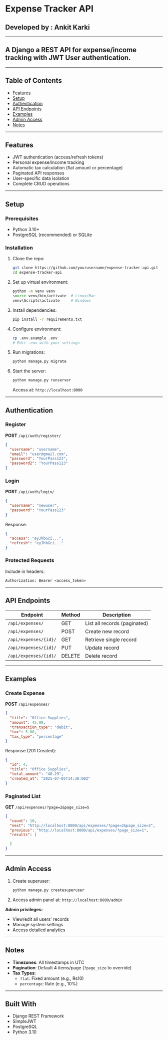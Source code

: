# Expense Tracker API
## Developed by : Ankit Karki
---
## A Django a REST API for expense/income tracking with JWT User authentication.

---

## Table of Contents
- [Features](#-features)
- [Setup](#-setup)
- [Authentication](#-authentication)
- [API Endpoints](#-api-endpoints)
- [Examples](#-examples)
- [Admin Access](#-admin-access)
- [Notes](#-notes)

---

## Features
- JWT authentication (access/refresh tokens)
- Personal expense/income tracking
- Automatic tax calculation (flat amount or percentage)
- Paginated API responses
- User-specific data isolation
- Complete CRUD operations

---

## Setup

### Prerequisites
- Python 3.10+
- PostgreSQL (recommended) or SQLite

### Installation
1. Clone the repo:
   ```bash
   git clone https://github.com/yourusername/expense-tracker-api.git
   cd expense-tracker-api
   ```

2. Set up virtual environment:
   ```bash
   python -m venv venv
   source venv/bin/activate  # Linux/Mac
   venv\Scripts\activate     # Windows
   ```

3. Install dependencies:
   ```bash
   pip install -r requirements.txt
   ```

4. Configure environment:
   ```bash
   cp .env.example .env
   # Edit .env with your settings
   ```

5. Run migrations:
   ```bash
   python manage.py migrate
   ```

6. Start the server:
   ```bash
   python manage.py runserver
   ```
   Access at: `http://localhost:8000`

---

## Authentication

### Register
**POST** `/api/auth/register/`
```json
{
  "username": "username",
  "email": "user@gmail.com",
  "password": "YourPass123",
  "password2": "YourPass123"
}
```

### Login
**POST** `/api/auth/login/`
```json
{
  "username": "newuser",
  "password": "YourPass123"
}
```
Response:
```json
{
  "access": "eyJhbGci...",
  "refresh": "eyJhbGci..."
}
```

### Protected Requests
Include in headers:
```
Authorization: Bearer <access_token>
```

---

## API Endpoints

| Endpoint                | Method | Description                     |
|-------------------------|--------|---------------------------------|
| `/api/expenses/`        | GET    | List all records (paginated)    |
| `/api/expenses/`        | POST   | Create new record               |
| `/api/expenses/{id}/`   | GET    | Retrieve single record          |
| `/api/expenses/{id}/`   | PUT    | Update record                   |
| `/api/expenses/{id}/`   | DELETE | Delete record                   |

---

## Examples

### Create Expense
**POST** `/api/expenses/`
```json
{
  "title": "Office Supplies",
  "amount": 45.99,
  "transaction_type": "debit",
  "tax": 5.00,
  "tax_type": "percentage"
}
```

Response (201 Created):
```json
{
  "id": 4,
  "title": "Office Supplies",
  "total_amount": "48.29",
  "created_at": "2025-07-05T14:30:00Z"
}
```

### Paginated List
**GET** `/api/expenses/?page=2&page_size=5`
```json
{
  "count": 10,
  "next": "http://localhost:8000/api/expenses/?page=2&page_size=3",
  "previous": "http://localhost:8000/api/expenses/?page_size=1",
  "results": [

  ]
}
```

---

## Admin Access
1. Create superuser:
   ```bash
   python manage.py createsuperuser
   ```
2. Access admin panel at: `http://localhost:8000/admin`

**Admin privileges:**
- View/edit all users' records
- Manage system settings
- Access detailed analytics

---

## Notes
- **Timezones**: All timestamps in UTC
- **Pagination**: Default 4 items/page (`?page_size` to override)
- **Tax Types**: 
  - `flat`: Fixed amount (e.g., Rs10)
  - `percentage`: Rate (e.g., 10%)

---

## Built With
- Django REST Framework
- SimpleJWT
- PostgreSQL
- Python 3.10
